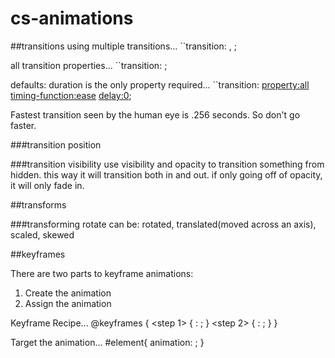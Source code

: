 # cs-animations

##transitions
using multiple transitions...
``transition: <property> <duration>, <property> <duration>;

all transition properties...
``transition: <property> <duration> <timing-function> <delay>;

defaults: duration is the only property required...
``transition: <property:all> <duration> <timing-function:ease> <delay:0>;

Fastest transition seen by the human eye is .256 seconds. So don't go faster.

###transition position

###transition visibility
use visibility and opacity to transition something from hidden. this way it will transition both in and out.
if only going off of opacity, it will only fade in.


##transforms

###transforming rotate
can be: rotated, translated(moved across an axis), scaled, skewed

##keyframes

There are two parts to keyframe animations:
1. Create the animation
2. Assign the animation

Keyframe Recipe...
@keyframes <name-animation> {
    <step 1> { <property>: <value>; }
    <step 2> { <property>: <value>; }
}

Target the animation...
#element{
    animation: <name-animation> <duration> <delay> <iteration> <timing-function-ease>;
}